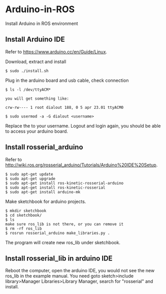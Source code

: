 # Arduino-in-ROS
Install Arduino in ROS environment



## Install Arduino IDE
Refer to https://www.arduino.cc/en/Guide/Linux. 

Download, extract and install
```
$ sudo ./install.sh
```
Plug in the arduino board and usb cable, check connection 
```
$ ls -l /dev/ttyACM*

you will get something like:

crw-rw---- 1 root dialout 188, 0 5 apr 23.01 ttyACM0

$ sudo usermod -a -G dialout <username> 
```
Replace the <username> to your username. 
Logout and login again, you should be able to access your arduino board. 
  
## Install rosserial_arduino 
Refer to http://wiki.ros.org/rosserial_arduino/Tutorials/Arduino%20IDE%20Setup. 
```
$ sudo apt-get update
$ sudo apt-get upgrade
$ sudo apt-get install ros-kinetic-rosserial-arduino
$ sudo apt-get install ros-kinetic-rosserial
$ sudo apt-get install arduino-mk
```
Make sketchbook for arduino projects.
```
$ mkdir sketchbook
$ cd sketchbook/
$ ls
make sure ros_lib is not there, or you can remove it
$ rm -rf ros_lib
$ rosrun rosserial_arduino make_libraries.py .
```
The program will create new ros_lib under sketchbook. 

## Install rosserial_lib in arduino IDE

Reboot the computer, open the arduino IDE, you would not see the new ros_lib in the example manual. 
You need goto sketch>include library>Manager Libraries>Library Manager, search for "rosserial" and install. 

